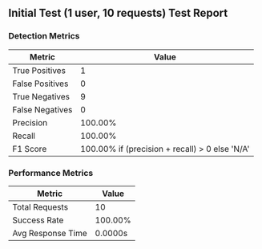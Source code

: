 ## Initial Test (1 user, 10 requests) Test Report
    
### Detection Metrics
| Metric | Value |
|--------|-------|
| True Positives | 1 |
| False Positives | 0 |
| True Negatives | 9 |
| False Negatives | 0 |
| Precision | 100.00% |
| Recall | 100.00% |
| F1 Score | 100.00% if (precision + recall) > 0 else 'N/A' |
    
### Performance Metrics
| Metric | Value |
|--------|-------|
| Total Requests | 10 |
| Success Rate | 100.00% |
| Avg Response Time | 0.0000s |
